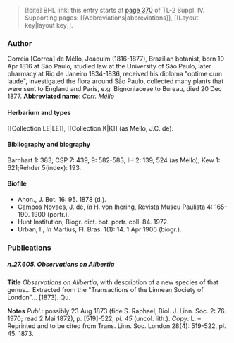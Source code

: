 > [!cite] BHL link: this entry starts at [page 370](https://www.biodiversitylibrary.org/page/33266047) of TL-2 Suppl. IV.
> Supporting pages: [[Abbreviations|abbreviations]], [[Layout key|layout key]].

### Author

Correia \[Correa\] de Méllo, Joaquim (1816-1877), Brazilian botanist, born 10 Apr 1816 at São Paulo, studied law at the University of São Paulo, later pharmacy at Rio de Janeiro 1834-1836, received his diploma "optime cum laude", investigated the flora around São Paulo, collected many plants that were sent to England and Paris, e.g. Bignoniaceae to Bureau, died 20 Dec 1877. 
**Abbreviated name**: *Corr. Méllo*

#### Herbarium and types

[[Collection LE|LE]], [[Collection K|K]] (as Mello, J.C. de).

#### Bibliography and biography

Barnhart 1: 383; CSP 7: 439, 9: 582-583; IH 2: 139, 524 (as Mello); Kew 1: 621;Rehder 5(index): 193.

#### Biofile

- Anon., J. Bot. 16: 95. 1878 (d.).
- Campos Novaes, J. de, *in* H. von Ihering, Revista Museu Paulista 4: 165-190. 1900 (portr.).
- Hunt Institution, Biogr. dict. bot. portr. coll. 84. 1972.
- Urban, I., *in* Martius, Fl. Bras. 1(1): 14. 1 Apr 1906 (biogr.).

### Publications

##### n.27.605. Observations on Alibertia

**Title**
*Observations on Alibertia*, with description of a new species of that genus... Extracted from the "Transactions of the Linnean Society of London"... \[1873\]. Qu.

**Notes**
*Publ*.: possibly 23 Aug 1873 (fide S. Raphael, Biol. J. Linn. Soc. 2: 76. 1970; read 2 Mai 1872), p. \[519\]-522, *pl. 45* (uncol. lith.). *Copy*: L. – Reprinted and to be cited from Trans. Linn. Soc. London 28(4): 519-522, pl. 45. 1873.


